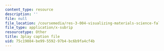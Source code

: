 ```yaml
---
content_type: resource
description: ''
file: null
file_location: /coursemedia/res-3-004-visualizing-materials-science-fall-2017/75c19084be99559297b4bc6b9fa4cf4b_Tj3Hpf_HMk4.vtt
file_type: application/x-subrip
resourcetype: Other
title: 3play caption file
uid: 75c19084-be99-5592-97b4-bc6b9fa4cf4b
---
```

